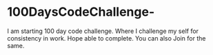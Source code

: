 # 100DaysCodeChallenge-
I am starting 100 day code challenge. Where I challenge my self for consistency in work. Hope able to complete. You can also Join for the same.
